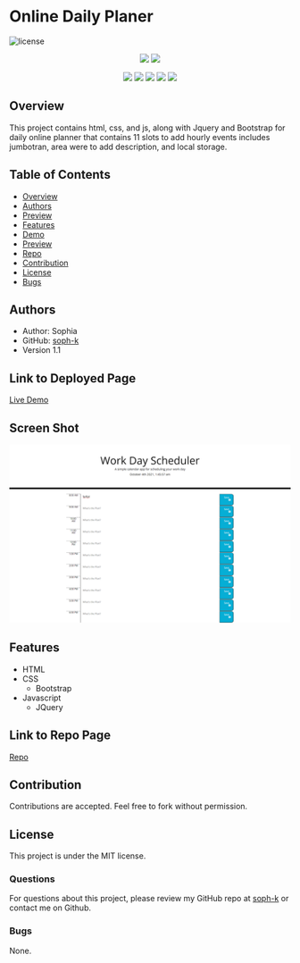 # Online Daily Planer 
![license](https://img.shields.io/badge/license-MIT-red)

<p align="center">
    <img src="https://img.shields.io/github/repo-size/soph-k/online_daily_planner"/>
    <img src="https://img.shields.io/github/last-commit/soph-k/online_daily_planner"/>
</p>
<p align="center">
    <img src="https://img.shields.io/badge/HTML-yellow"/>
    <img src="https://img.shields.io/badge/CSS-gray"/>
    <img src="https://img.shields.io/badge/Bootstrap-green"/>
    <img src="https://img.shields.io/badge/Javascript-red"/>
    <img src="https://img.shields.io/badge/jQuery-blue"/>
</p>

## Overview

This project contains html, css, and js, along with Jquery and Bootstrap
for daily online planner that contains 11 slots to add hourly events 
includes jumbotran, area were to add description, and local storage. 



## Table of Contents
- [Overview](#overview)
- [Authors](#authors)
- [Preview](#preview)
- [Features](#features)
- [Demo](#linktodeployedpage)
- [Preview](#preview)
- [Repo](#linktodeployedrepo)
- [Contribution](#contribution)
- [License](#license)
- [Bugs](#bugs)


## Authors
- Author: Sophia
- GitHub: [soph-k](https://github.com/soph-k)
- Version 1.1


##  Link to Deployed Page

[Live Demo](https://soph-k.github.io/online_daily_planner/)


## Screen Shot

![Preview Of Sophk Online Daily Planner webpage](./assets/images/screenshot.png)


## Features
- HTML 
- CSS 
  - Bootstrap
- Javascript 
  - JQuery 

    
## Link to Repo Page

[Repo](https://github.com/soph-k/online_daily_planner) 


## Contribution
Contributions are accepted. Feel free to fork without permission.


## License
This project is under the MIT license.


### Questions
For questions about this project, please review my GitHub repo at [soph-k](https://github.com/soph-k) or contact me on Github.


### Bugs 
None.
